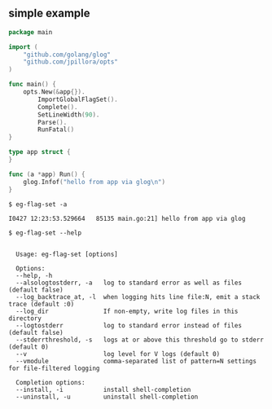 ## simple example

<!--tmpl,chomp,code=go:cat main.go -->
``` go 
package main

import (
	"github.com/golang/glog"
	"github.com/jpillora/opts"
)

func main() {
	opts.New(&app{}).
		ImportGlobalFlagSet().
		Complete().
		SetLineWidth(90).
		Parse().
		RunFatal()
}

type app struct {
}

func (a *app) Run() {
	glog.Infof("hello from app via glog\n")
}
```
<!--/tmpl-->

```
$ eg-flag-set -a
```

<!--tmpl,chomp,code=plain:go run main.go -a -->
``` plain 
I0427 12:23:53.529664   85135 main.go:21] hello from app via glog
```
<!--/tmpl-->

```
$ eg-flag-set --help
```

<!--tmpl,chomp,code=plain:go build -o eg-flag-set && ./eg-flag-set --help ; rm eg-flag-set -->
``` plain 

  Usage: eg-flag-set [options]

  Options:
  --help, -h
  --alsologtostderr, -a   log to standard error as well as files (default false)
  --log_backtrace_at, -l  when logging hits line file:N, emit a stack trace (default :0)
  --log_dir               If non-empty, write log files in this directory
  --logtostderr           log to standard error instead of files (default false)
  --stderrthreshold, -s   logs at or above this threshold go to stderr (default 0)
  --v                     log level for V logs (default 0)
  --vmodule               comma-separated list of pattern=N settings for file-filtered logging

  Completion options:
  --install, -i           install shell-completion
  --uninstall, -u         uninstall shell-completion

```
<!--/tmpl-->
